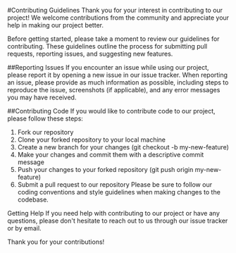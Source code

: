 #Contributing Guidelines
Thank you for your interest in contributing to our project! We welcome contributions from the community and appreciate your help in making our project better.

Before getting started, please take a moment to review our guidelines for contributing. These guidelines outline the process for submitting pull requests, reporting issues, and suggesting new features.

##Reporting Issues
If you encounter an issue while using our project, please report it by opening a new issue in our issue tracker. When reporting an issue, please provide as much information as possible, including steps to reproduce the issue, screenshots (if applicable), and any error messages you may have received.

##Contributing Code
If you would like to contribute code to our project, please follow these steps:

1. Fork our repository
2. Clone your forked repository to your local machine
3. Create a new branch for your changes (git checkout -b my-new-feature)
4. Make your changes and commit them with a descriptive commit message
5. Push your changes to your forked repository (git push origin my-new-feature)
6. Submit a pull request to our repository
Please be sure to follow our coding conventions and style guidelines when making changes to the codebase.

Getting Help
If you need help with contributing to our project or have any questions, please don't hesitate to reach out to us through our issue tracker or by email.

Thank you for your contributions!

